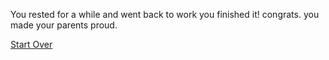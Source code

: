 You rested for a while and went back to work you finished it! congrats. you made your parents proud.

[Start Over](../HavingHwDue.md)
